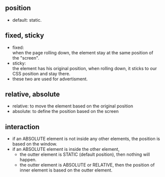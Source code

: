 ## position

- default: static.

## fixed, sticky
- fixed:   
when the page rolling down, the element stay at the same position of the "screen".
- sticky:   
the element has his original position, when rolling down, it sticks to our CSS position and stay there.
- these two are used for advertisment.

## relative, absolute
- relative: to move the element based on the original position 
- absolute: to define the position based on the screen 

## interaction
- if an ABSOLUTE element is not inside any other elements, the position is based on the window.
- if an ABSOLUTE element is inside the other element,   
  - the outter element is STATIC (default position), then nothing will happen.
  - the outter element is ABSOLUTE or RELATIVE, then the position of inner element is based on the outter element.
